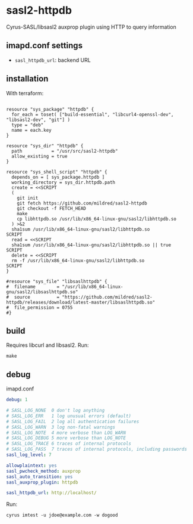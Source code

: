 sasl2-httpdb
============

Cyrus-SASL/libsasl2 auxprop plugin using HTTP to query information

imapd.conf settings
-------------------

- `sasl_httpdb_url`: backend URL

installation
------------

With terraform:

```hcl

resource "sys_package" "httpdb" {
  for_each = toset( ["build-essential", "libcurl4-openssl-dev", "libsasl2-dev", "git"] )
  type = "deb"
  name = each.key
}

resource "sys_dir" "httpdb" {
  path           = "/usr/src/sasl2-httpdb"
  allow_existing = true
}

resource "sys_shell_script" "httpdb" {
  depends_on = [ sys_package.httpdb ]
  working_directory = sys_dir.httpdb.path
  create = <<SCRIPT
  (
    git init
    git fetch https://github.com/mildred/sasl2-httpdb
    git checkout -f FETCH_HEAD
    make
    cp libhttpdb.so /usr/lib/x86_64-linux-gnu/sasl2/libhttpdb.so
  ) >&2
  sha1sum /usr/lib/x86_64-linux-gnu/sasl2/libhttpdb.so
SCRIPT
  read = <<SCRIPT
  sha1sum /usr/lib/x86_64-linux-gnu/sasl2/libhttpdb.so || true
SCRIPT
  delete = <<SCRIPT
  rm -f /usr/lib/x86_64-linux-gnu/sasl2/libhttpdb.so
SCRIPT
}

#resource "sys_file" "libsaslhttpdb" {
#  filename        = "/usr/lib/x86_64-linux-gnu/sasl2/libsaslhttpdb.so"
#  source          = "https://github.com/mildred/sasl2-httpdb/releases/download/latest-master/libsaslhttpdb.so"
#  file_permission = 0755
#}

```

build
-----

Requires libcurl and libsasl2. Run:

    make

debug
-----

imapd.conf

```yaml
debug: 1

# SASL_LOG_NONE  0 don't log anything
# SASL_LOG_ERR   1 log unusual errors (default)
# SASL_LOG_FAIL  2 log all authentication failures
# SASL_LOG_WARN  3 log non-fatal warnings
# SASL_LOG_NOTE  4 more verbose than LOG_WARN
# SASL_LOG_DEBUG 5 more verbose than LOG_NOTE
# SASL_LOG_TRACE 6 traces of internal protocols
# SASL_LOG_PASS  7 traces of internal protocols, including passwords
sasl_log_level: 7

allowplaintext: yes
sasl_pwcheck_method: auxprop
sasl_auto_transition: yes
sasl_auxprop_plugin: httpdb

sasl_httpdb_url: http://localhost/

```

Run:

    cyrus imtest -u jdoe@example.com -w dogood

